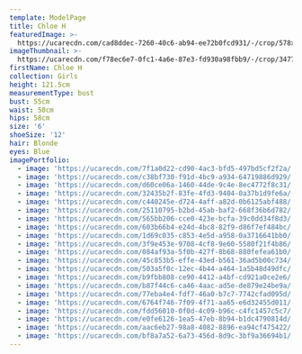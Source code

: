 ```yaml
---
template: ModelPage
title: Chloe H
featuredImage: >-
  https://ucarecdn.com/cad8ddec-7260-40c6-ab94-ee72b0fcd931/-/crop/578x308/0,0/-/preview/
imageThumbnail: >-
  https://ucarecdn.com/f78ec6e7-0fc1-4a6e-87e3-fd930a98fbb9/-/crop/3477x5254/171,0/-/preview/
firstName: Chloe H
collection: Girls
height: 121.5cm
measurementType: bust
bust: 55cm
waist: 50cm
hips: 58cm
size: '6'
shoeSize: '12'
hair: Blonde
eyes: Blue
imagePortfolio:
  - image: 'https://ucarecdn.com/7f1a0d22-cd90-4ac3-bfd5-497bd5cf2f2a/'
  - image: 'https://ucarecdn.com/c38bf730-f91d-4bc9-a934-64719886d929/'
  - image: 'https://ucarecdn.com/d60ce06a-1460-44de-9c4e-8ec4772f8c31/'
  - image: 'https://ucarecdn.com/32435b2f-83fe-4fd3-9404-0a37b1d9fe6a/'
  - image: 'https://ucarecdn.com/c440245e-d724-4aff-a82d-0b6125abf488/'
  - image: 'https://ucarecdn.com/25110795-b2bd-45ab-baf2-668f36b6d782/'
  - image: 'https://ucarecdn.com/565bb206-cce0-423e-bcfa-39c0dd34f8d3/'
  - image: 'https://ucarecdn.com/603b66b4-e24d-4bc8-82f9-d86f7ef484bc/'
  - image: 'https://ucarecdn.com/1d69c035-c853-4e5d-a958-0a3716641bb0/'
  - image: 'https://ucarecdn.com/3f9e453e-9708-4cf8-9e60-5580f21f4b86/'
  - image: 'https://ucarecdn.com/084af93a-5f0b-427f-8b68-880fefea61b0/'
  - image: 'https://ucarecdn.com/45c853b5-effe-43ed-b561-36ad5b00c734/'
  - image: 'https://ucarecdn.com/503a5f0c-12ec-4b44-a464-1a5b48d49dfc/'
  - image: 'https://ucarecdn.com/b9fbb808-ce90-4412-a4bf-cd921a0ce2e6/'
  - image: 'https://ucarecdn.com/b87f44c6-ca46-4aac-ad5e-de879e24be9a/'
  - image: 'https://ucarecdn.com/77eba4e4-fdf7-46a0-b7c7-7742cfad095d/'
  - image: 'https://ucarecdn.com/6764f746-7f09-4f71-aa65-e6d32455d011/'
  - image: 'https://ucarecdn.com/fdd56010-0f0d-4c09-b96c-c4fc1457c5c7/'
  - image: 'https://ucarecdn.com/e0fe6126-1ea5-47eb-8b94-b1dc4790814d/'
  - image: 'https://ucarecdn.com/aac6eb27-98a8-4082-8896-ea94cf475422/'
  - image: 'https://ucarecdn.com/bf8a7a52-6a73-456d-8d9c-3bf9a36694b1/'
---
```


